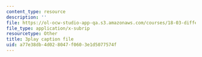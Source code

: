 ```yaml
---
content_type: resource
description: ''
file: https://ol-ocw-studio-app-qa.s3.amazonaws.com/courses/18-03-differential-equations-spring-2010/a77e38db4d028047f0603e1d5077574f_e3FfmXtkppM.srt
file_type: application/x-subrip
resourcetype: Other
title: 3play caption file
uid: a77e38db-4d02-8047-f060-3e1d5077574f
---
```

